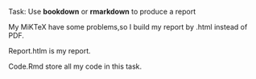 Task: Use **bookdown** or **rmarkdown** to produce a report 

My MiKTeX have some problems,so I build my report by .html instead of PDF.

Report.htlm is my report.

Code.Rmd store all my code in this task. 